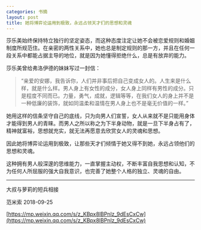 ```yaml
---
categories: 书摘
layout: post
title: 她将博弈论运用到极致，永远占领天才们的思想和灵魂
---
```


莎乐美始终保持特立独行的坚定姿态，而这种态度注定让她不会被恋爱规则和婚姻制度所规范住。在亲密的两性关系中，她也总是制定规则的那一方，并且在任何一段关系中都能占据主导的地位，就是因为她懂得拒绝什么，总是有放弃的能力。

莎乐美曾给弗洛伊德的妹妹写过一封信：

> “亲爱的安娜，我告诉你，人们并非事后把自己变成女人的。人生来是什么样，就是什么样。男人身上有女性的成分，女人身上同样有男性的成分。只是程度不同而已。力量，勇气，成就，逻辑等等，在我们女人的身上并不是一种低廉的装饰，就如同温柔和温情在男人身上也不是毫无价值的一样。”

她用这样的信条坚守自己的底线，只为向男人们宣誓，女人从来就不是只能用身体才能得到男人的青睐。而男人之所以称之为下半身动物，就是一旦下半身占有了，精神就富裕，思想就充实，就无法再愿意去欣赏女人的灵魂和思想。

因此她将博弈论运用到极致，让那些天才们倾情于她又得不到她，永远占领他们的思想和灵魂。

这种拥有男人般深邃的思维能力，一直掌握主动权，不断丰富自我思想和认知，不为任何人所屈服的强大自我意识，也完善了她整个人格的独立、灵魂的自由。

---

大叔与萝莉的短兵相接

范米索  2018-09-25

[https://mp.weixin.qq.com/s/z_KBpx8lBPnlz_9dEsCxCw](https://mp.weixin.qq.com/s/z_KBpx8lBPnlz_9dEsCxCw)
